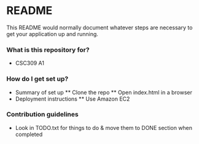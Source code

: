 # README #

This README would normally document whatever steps are necessary to get your application up and running.

### What is this repository for? ###

* CSC309 A1

### How do I get set up? ###

* Summary of set up
** Clone the repo
** Open index.html in a browser
* Deployment instructions
** Use Amazon EC2

### Contribution guidelines ###

* Look in TODO.txt for things to do & move them to DONE section when completed

